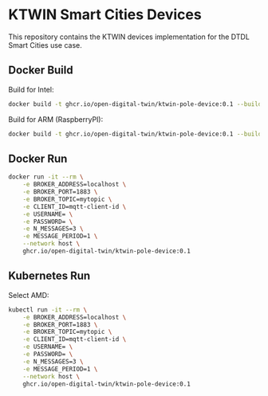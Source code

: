 # KTWIN Smart Cities Devices

This repository contains the KTWIN devices implementation for the DTDL Smart Cities use case.

## Docker Build

Build for Intel:

```sh
docker build -t ghcr.io/open-digital-twin/ktwin-pole-device:0.1 --build-arg DEVICE_NAME=pole-device .
```

Build for ARM (RaspberryPI):

```sh
docker build -t ghcr.io/open-digital-twin/ktwin-pole-device:0.1 --build-arg DEVICE_NAME=pole-device .
```

## Docker Run

```sh
docker run -it --rm \
    -e BROKER_ADDRESS=localhost \
    -e BROKER_PORT=1883 \
    -e BROKER_TOPIC=mytopic \
    -e CLIENT_ID=mqtt-client-id \
    -e USERNAME= \
    -e PASSWORD= \
    -e N_MESSAGES=3 \
    -e MESSAGE_PERIOD=1 \
    --network host \
    ghcr.io/open-digital-twin/ktwin-pole-device:0.1
```

## Kubernetes Run

Select AMD:

```sh
kubectl run -it --rm \
    -e BROKER_ADDRESS=localhost \
    -e BROKER_PORT=1883 \
    -e BROKER_TOPIC=mytopic \
    -e CLIENT_ID=mqtt-client-id \
    -e USERNAME= \
    -e PASSWORD= \
    -e N_MESSAGES=3 \
    -e MESSAGE_PERIOD=1 \
    --network host \
    ghcr.io/open-digital-twin/ktwin-pole-device:0.1
```

